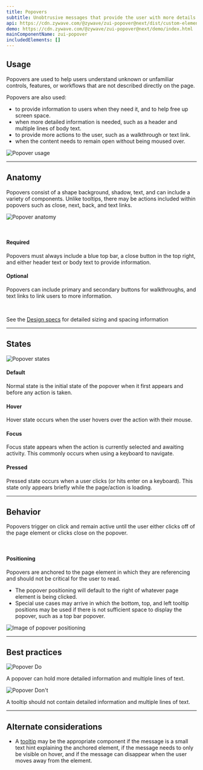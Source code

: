 ```yaml
---
title: Popovers
subtitle: Unobtrusive messages that provide the user with more details.
api: https://cdn.zywave.com/@zywave/zui-popover@next/dist/custom-elements.json
demo: https://cdn.zywave.com/@zywave/zui-popover@next/demo/index.html
mainComponentName: zui-popover
includedElements: []
---
```

## Usage

Popovers are used to help users understand unknown or unfamiliar controls, features, or workflows that are not described directly on the page.

Popovers are also used:

* to provide information to users when they need it, and to help free up screen space.
* when more detailed information is needed, such as a header and multiple lines of body text.
* to provide more actions to the user, such as a walkthrough or text link.
* when the content needs to remain open without being moused over.

![Popover usage](/images/popover_usage.svg)

<hr>

## Anatomy

Popovers consist of a shape background, shadow, text, and can include a variety of components. Unlike tooltips, there may be actions included within popovers such as close, next, back, and text links.

![Popover anatomy](/images/popover_anatomy.svg)

<br>

#### Required

Popovers must always include a blue top bar, a close button in the top right, and either header text or body text to provide information.

#### Optional

Popovers can include primary and secondary buttons for walkthroughs, and text links to link users to more information.

<br>

See the [](https://xd.adobe.com/view/ef2f902b-219f-4e41-8bba-2bf079fc5969-ba7c/grid)[Design specs](https://xd.adobe.com/view/b5414570-9452-427d-9b19-a96778f43874-e012/grid) for detailed sizing and spacing information

- - -

## States

![Popover states](/images/select_states.svg)

#### Default

Normal state is the initial state of the popover when it first appears and before any action is taken.

#### Hover

Hover state occurs when the user hovers over the action with their mouse.

#### Focus

Focus state appears when the action is currently selected and awaiting activity. This commonly occurs when using a keyboard to navigate.

#### Pressed

Pressed state occurs when a user clicks (or hits enter on a keyboard). This state only appears briefly while the page/action is loading.

- - -

## Behavior

Popovers trigger on click and remain active until the user either clicks off of the page element or clicks close on the popover.

<br>

#### Positioning

Popovers are anchored to the page element in which they are referencing and should not be critical for the user to read.

* The popover positioning will default to the right of whatever page element is being clicked.
* Special use cases may arrive in which the bottom, top, and left tooltip positions may be used if there is not sufficient space to display the popover, such as a top bar popover.

![Image of popover positioning](/images/select_positioning.svg)

- - -

## Best practices

<Grid>

<GridCol col="span-6">

![Popover Do](/images/popover_do.svg)

<docs-do>

A popover can hold more detailed information and multiple lines of text.

</docs-do>

</GridCol>

<GridCol col="span-6">

![Popover Don't](/images/popover_dont.svg)

<docs-do-not>

A tooltip should not contain detailed information and multiple lines of text.

</docs-do-not>

- - -

## Alternate considerations

* A [tooltip](/design-system/components/tooltips/) may be the appropriate component if the message is a small text hint explaining the anchored element, if the message needs to only be visible on hover, and if the message can disappear when the user moves away from the element.